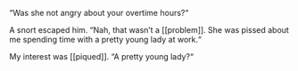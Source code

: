 “Was she not angry about your overtime hours?“

  

A snort escaped him. “Nah, that wasn’t a [[problem]]. She was pissed about me spending time with a pretty young lady at work.“

  

My interest was [[piqued]]. “A pretty young lady?“